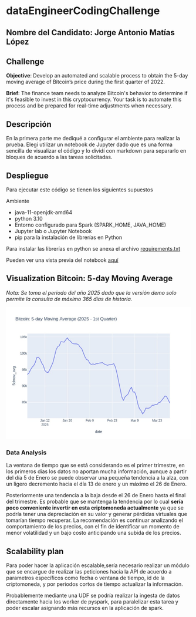 # dataEngineerCodingChallenge
## Nombre del Candidato: Jorge Antonio Matías López
## Challenge

**Objective**:
Develop an automated and scalable process to obtain the 5-day moving
average of Bitcoin’s price during the first quarter of 2022.

**Brief**:
The finance team needs to analyze Bitcoin's behavior to determine if it's feasible
to invest in this cryptocurrency. Your task is to automate this process and be
prepared for real-time adjustments when necessary.

## Descripción
En la primera parte me dediqué a configurar el ambiente para realizar la prueba. Elegí utilizar un notebook de Jupyter dado que es una forma sencilla de visualizar el código y lo dividí con markdown para separarlo en bloques de acuerdo a las tareas solicitadas.

## Despliegue

Para ejecutar este código se tienen los siguientes supuestos

Ambiente 
- java-11-openjdk-amd64
- python 3.10
- Entorno configurado para Spark (SPARK_HOME, JAVA_HOME)
- Jupyter lab o Jupyter Notebook
- pip para la instalación de librerías en Python

Para instalar las librerías en python se anexa el archivo [requirements.txt](requirements.txt)

Pueden ver una vista previa del notebook [aquí](dataEngineerCodingChallenge.ipynb)

## Visualization Bitcoin: 5-day Moving Average
*Nota: Se toma el periodo del año 2025 dado que la versión demo solo permite la consulta de máximo 365 días de historia.*


![Alt text](5dayAVGplot.jpg)
### Data Analysis 

La ventana de tiempo que se está considerando es el primer trimestre, en los primeros días los datos no aportan mucha información, aunque a partir del día 5 de Enero se puede observar una pequeña tendencia a la alza, con un ligero decremento hacia el día 13 de enero y un máximo el 26 de Enero. 

Posteriormente una tendencia a la baja desde el 26 de Enero hasta el final del trimestre. Es probable que se mantenga la tendencia por lo cual **sería poco conveniente invertir en esta criptomoneda actualmente** ya que se podría tener una depreciación en su valor y generar pérdidas virtuales que tomarían tiempo recuperar. La recomendación es continuar analizando el comportamiento de los precios, con el fin de identificar un momento de menor volatilidad y un bajo costo anticipando una subida de los precios.

## Scalability plan 

Para poder hacer la aplicación escalable,sería necesario realizar un módulo que se encargue de realizar las peticiones hacia la API de acuerdo a parametros específicos como fecha o ventana de tiempo, id de la criptomoneda, y por periodos cortos de tiempo actualizar la información.

Probablemente mediante una UDF se podría realizar la ingesta de datos directamente hacia los worker de pyspark, para paralelizar esta tarea y poder escalar asignando más recursos en la aplicación de spark. 

